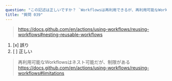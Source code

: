 ```yaml
---
question: "この記述は正しいですか？ `Workflowsは再利用できるが、再利用可能なWorkflowは別の再利用可能なWorkflowを呼び出すことはできない。`"
title: "質問 039"
---
```


> https://docs.github.com/en/actions/using-workflows/reusing-workflows#nesting-reusable-workflows
1. [x] 誤り
1. [ ] 正しい
> 再利用可能なWorkflowsはネスト可能だが、制限がある https://docs.github.com/en/actions/using-workflows/reusing-workflows#limitations